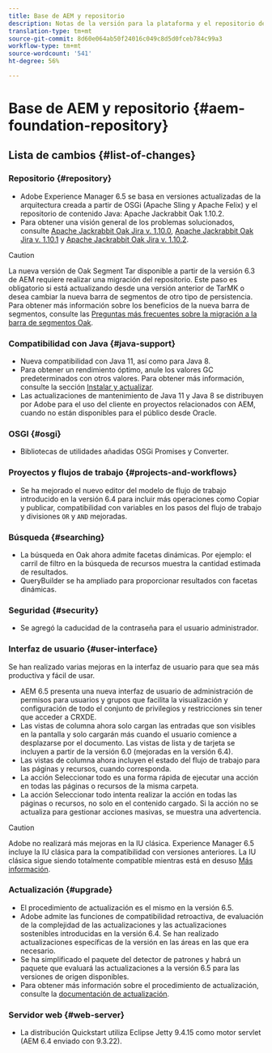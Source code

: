 ```yaml
---
title: Base de AEM y repositorio
description: Notas de la versión para la plataforma y el repositorio de Adobe Experience Manager.
translation-type: tm+mt
source-git-commit: 8d60e064ab50f24016c049c8d5d0fceb784c99a3
workflow-type: tm+mt
source-wordcount: '541'
ht-degree: 56%

---
```



# Base de AEM y repositorio {#aem-foundation-repository}

## Lista de cambios {#list-of-changes}

### Repositorio {#repository}

* Adobe Experience Manager 6.5 se basa en versiones actualizadas de la arquitectura creada a partir de OSGi (Apache Sling y Apache Felix) y el repositorio de contenido Java: Apache Jackrabbit Oak 1.10.2.
* Para obtener una visión general de los problemas solucionados, consulte [Apache Jackrabbit Oak Jira v. 1.10.0](https://archive.apache.org/dist/jackrabbit/oak/1.10.0/RELEASE-NOTES.txt), [Apache Jackrabbit Oak Jira v. 1.10.1](https://archive.apache.org/dist/jackrabbit/oak/1.10.1/RELEASE-NOTES.txt) y [Apache Jackrabbit Oak Jira v. 1.10.2](https://archive.apache.org/dist/jackrabbit/oak/1.10.2/RELEASE-NOTES.txt).

>[!CAUTION]
>
>La nueva versión de Oak Segment Tar disponible a partir de la versión 6.3 de AEM requiere realizar una migración del repositorio. Este paso es obligatorio si está actualizando desde una versión anterior de TarMK o desea cambiar la nueva barra de segmentos de otro tipo de persistencia. Para obtener más información sobre los beneficios de la nueva barra de segmentos, consulte las [Preguntas más frecuentes sobre la migración a la barra de segmentos Oak](/help/sites-deploying/revision-cleanup.md#migrating-to-oak-segment-tar).

### Compatibilidad con Java {#java-support}

* Nueva compatibilidad con Java 11, así como para Java 8.
* Para obtener un rendimiento óptimo, anule los valores GC predeterminados con otros valores. Para obtener más información, consulte la sección [Instalar y actualizar](/help/sites-deploying/custom-standalone-install.md).
* Las actualizaciones de mantenimiento de Java 11 y Java 8 se distribuyen por Adobe para el uso del cliente en proyectos relacionados con AEM, cuando no están disponibles para el público desde Oracle.

### OSGI {#osgi}

* Bibliotecas de utilidades añadidas OSGi Promises y Converter.

### Proyectos y flujos de trabajo {#projects-and-workflows}

* Se ha mejorado el nuevo editor del modelo de flujo de trabajo introducido en la versión 6.4 para incluir más operaciones como Copiar y publicar, compatibilidad con variables en los pasos del flujo de trabajo y divisiones `OR` y `AND` mejoradas.

### Búsqueda {#searching}

* La búsqueda en Oak ahora admite facetas dinámicas. Por ejemplo: el carril de filtro en la búsqueda de recursos muestra la cantidad estimada de resultados.
* QueryBuilder se ha ampliado para proporcionar resultados con facetas dinámicas.

### Seguridad {#security}

* Se agregó la caducidad de la contraseña para el usuario administrador.

### Interfaz de usuario {#user-interface}

Se han realizado varias mejoras en la interfaz de usuario para que sea más productiva y fácil de usar.

* AEM 6.5 presenta una nueva interfaz de usuario de administración de permisos para usuarios y grupos que facilita la visualización y configuración de todo el conjunto de privilegios y restricciones sin tener que acceder a CRXDE.
* Las vistas de columna ahora solo cargan las entradas que son visibles en la pantalla y solo cargarán más cuando el usuario comience a desplazarse por el documento. Las vistas de lista y de tarjeta se incluyen a partir de la versión 6.0 (mejoradas en la versión 6.4).
* Las vistas de columna ahora incluyen el estado del flujo de trabajo para las páginas y recursos, cuando corresponda.
* La acción Seleccionar todo es una forma rápida de ejecutar una acción en todas las páginas o recursos de la misma carpeta.
* La acción Seleccionar todo intenta realizar la acción en todas las páginas o recursos, no solo en el contenido cargado. Si la acción no se actualiza para gestionar acciones masivas, se muestra una advertencia.

>[!CAUTION]
>
>Adobe no realizará más mejoras en la IU clásica. Experience Manager 6.5 incluye la IU clásica para la compatibilidad con versiones anteriores. La IU clásica sigue siendo totalmente compatible mientras está en desuso [Más información](/help/sites-deploying/ui-recommendations.md).

### Actualización {#upgrade}

* El procedimiento de actualización es el mismo en la versión 6.5.
* Adobe admite las funciones de compatibilidad retroactiva, de evaluación de la complejidad de las actualizaciones y las actualizaciones sostenibles introducidas en la versión 6.4. Se han realizado actualizaciones específicas de la versión en las áreas en las que era necesario.
* Se ha simplificado el paquete del detector de patrones y habrá un paquete que evaluará las actualizaciones a la versión 6.5 para las versiones de origen disponibles.
* Para obtener más información sobre el procedimiento de actualización, consulte la [documentación de actualización](/help/sites-deploying/upgrade.md).

### Servidor web {#web-server}

* La distribución Quickstart utiliza Eclipse Jetty 9.4.15 como motor servlet (AEM 6.4 enviado con 9.3.22).
